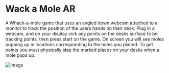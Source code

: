 # Wack a Mole AR
A Whack-a-mole game that uses an angled down webcam attached to a monitor to track the position of the users hands on their desk.
Plug in a webcam, and on your display cick any points on the desks surface to be tracking points, then press start on the game. 
On screen you will see moles popping up in locations corresponding to the holes you placed.
To get points uou must physically slap the marked places on your desks when a mole pops up.

![image](https://user-images.githubusercontent.com/22671898/195978412-edc6a36c-fd19-4a57-aa56-c0a7c66696ae.png)

